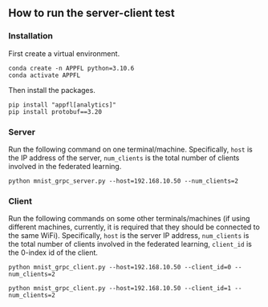 ## How to run the server-client test

### Installation
First create a virtual environment.
```
conda create -n APPFL python=3.10.6
conda activate APPFL
```
Then install the packages.
```
pip install "appfl[analytics]"
pip install protobuf==3.20
```


### Server
Run the following command on one terminal/machine. Specifically, `host` is the IP address of the server, `num_clients` is the total number of clients involved in the federated learning.
```
python mnist_grpc_server.py --host=192.168.10.50 --num_clients=2
```

### Client
Run the following commands on some other terminals/machines (if using different machines, currently, it is required that they should be connected to the same WiFi). Specifically, `host` is the server IP address, `num_clients` is the total number of clients involved in the federated learning, `client_id` is the 0-index id of the client.
```
python mnist_grpc_client.py --host=192.168.10.50 --client_id=0 --num_clients=2
```

```
python mnist_grpc_client.py --host=192.168.10.50 --client_id=1 --num_clients=2
```